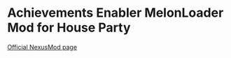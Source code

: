 # Achievements Enabler MelonLoader Mod for House Party
[Official NexusMod page](https://www.nexusmods.com/houseparty/mods/51)
